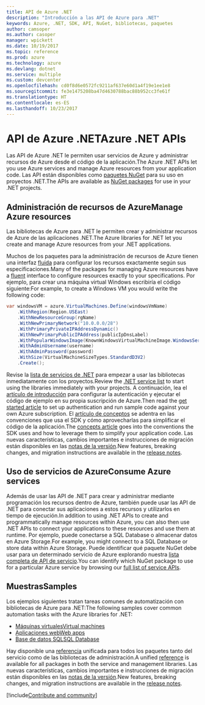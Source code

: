```yaml
---
title: API de Azure .NET
description: "Introducción a las API de Azure para .NET"
keywords: Azure, .NET, SDK, API, NuGet, bibliotecas, paquetes
author: camsoper
ms.author: casoper
manager: wpickett
ms.date: 10/19/2017
ms.topic: reference
ms.prod: azure
ms.technology: azure
ms.devlang: dotnet
ms.service: multiple
ms.custom: devcenter
ms.openlocfilehash: cd0f8d6e0572fc9211af637e60d1a4f19e1ee1e8
ms.sourcegitcommit: fe3e1475208ba47d4630788bac88b952cc3fe61f
ms.translationtype: HT
ms.contentlocale: es-ES
ms.lasthandoff: 10/23/2017
---
```

# <a name="azure-net-apis"></a><span data-ttu-id="a79e4-104">API de Azure .NET</span><span class="sxs-lookup"><span data-stu-id="a79e4-104">Azure .NET APIs</span></span>

<span data-ttu-id="a79e4-105">Las API de Azure .NET le permiten usar servicios de Azure y administrar recursos de Azure desde el código de la aplicación.</span><span class="sxs-lookup"><span data-stu-id="a79e4-105">The Azure .NET APIs let you use Azure services and manage Azure resources from your application code.</span></span> <span data-ttu-id="a79e4-106">Las API están disponibles como [paquetes NuGet](/dotnet/api/overview/azure/) para su uso en proyectos .NET.</span><span class="sxs-lookup"><span data-stu-id="a79e4-106">The APIs are available as [NuGet packages](/dotnet/api/overview/azure/) for use in your .NET projects.</span></span> 

## <a name="manage-azure-resources"></a><span data-ttu-id="a79e4-107">Administración de recursos de Azure</span><span class="sxs-lookup"><span data-stu-id="a79e4-107">Manage Azure resources</span></span>

<span data-ttu-id="a79e4-108">Las bibliotecas de Azure para .NET le permiten crear y administrar recursos de Azure de las aplicaciones .NET.</span><span class="sxs-lookup"><span data-stu-id="a79e4-108">The Azure libraries for .NET let you create and manage Azure resources from your .NET applications.</span></span>

<span data-ttu-id="a79e4-109">Muchos de los paquetes para la administración de recursos de Azure tienen una interfaz [fluida](dotnet-sdk-azure-concepts.md) para configurar los recursos exactamente según sus especificaciones.</span><span class="sxs-lookup"><span data-stu-id="a79e4-109">Many of the packages for managing Azure resources have a [fluent](dotnet-sdk-azure-concepts.md) interface to configure resources exactly to your specifications.</span></span> <span data-ttu-id="a79e4-110">Por ejemplo, para crear una máquina virtual Windows escribiría el código siguiente:</span><span class="sxs-lookup"><span data-stu-id="a79e4-110">For example, to create a Windows VM you would write the following code:</span></span>

```csharp
var windowsVM = azure.VirtualMachines.Define(windowsVmName)
    .WithRegion(Region.USEast)
    .WithNewResourceGroup(rgName)
    .WithNewPrimaryNetwork("10.0.0.0/28")
    .WithPrimaryPrivateIPAddressDynamic()
    .WithNewPrimaryPublicIPAddress(publicIpDnsLabel)
    .WithPopularWindowsImage(KnownWindowsVirtualMachineImage.WindowsServer2012R2Datacenter)
    .WithAdminUsername(username)
    .WithAdminPassword(password)
    .WithSize(VirtualMachineSizeTypes.StandardD3V2)
    .Create();
 ```

<span data-ttu-id="a79e4-111">Revise la [lista de servicios de .NET](/dotnet/api/overview/azure/) para empezar a usar las bibliotecas inmediatamente con los proyectos.</span><span class="sxs-lookup"><span data-stu-id="a79e4-111">Review the [.NET service list](/dotnet/api/overview/azure/) to start using the libraries immediately with your projects.</span></span> <span data-ttu-id="a79e4-112">A continuación, lea el [artículo de introducción](dotnet-sdk-azure-get-started.md) para configurar la autenticación y ejecutar el código de ejemplo en su propia suscripción de Azure.</span><span class="sxs-lookup"><span data-stu-id="a79e4-112">Then read the [get started article](dotnet-sdk-azure-get-started.md) to set up authentication and run sample code against your own Azure subscription.</span></span>  <span data-ttu-id="a79e4-113">El [artículo de conceptos](dotnet-sdk-azure-concepts.md) se adentra en las convenciones que usa el SDK y cómo aprovecharlas para simplificar el código de la aplicación.</span><span class="sxs-lookup"><span data-stu-id="a79e4-113">The [concepts article](dotnet-sdk-azure-concepts.md) goes into the conventions the SDK uses and how to leverage them to simplify your application code.</span></span> <span data-ttu-id="a79e4-114">Las nuevas características, cambios importantes e instrucciones de migración están disponibles en las [notas de la versión](dotnet-sdk-azure-release-notes.md).</span><span class="sxs-lookup"><span data-stu-id="a79e4-114">New features, breaking changes, and migration instructions are available in the [release notes](dotnet-sdk-azure-release-notes.md).</span></span>

## <a name="consume-azure-services"></a><span data-ttu-id="a79e4-115">Uso de servicios de Azure</span><span class="sxs-lookup"><span data-stu-id="a79e4-115">Consume Azure services</span></span>

<span data-ttu-id="a79e4-116">Además de usar las API de .NET para crear y administrar mediante programación los recursos dentro de Azure, también puede usar las API de .NET para conectar sus aplicaciones a estos recursos y utilizarlos en tiempo de ejecución.</span><span class="sxs-lookup"><span data-stu-id="a79e4-116">In addition to using .NET APIs to create and programmatically manage resources within Azure, you can also then use .NET APIs to connect your applications to these resources and use them at runtime.</span></span>  <span data-ttu-id="a79e4-117">Por ejemplo, puede conectarse a SQL Database o almacenar datos en Azure Storage.</span><span class="sxs-lookup"><span data-stu-id="a79e4-117">For example, you might connect to a SQL Database or store data within Azure Storage.</span></span>  <span data-ttu-id="a79e4-118">Puede identificar qué paquete NuGet debe usar para un determinado servicio de Azure explorando nuestra [lista completa de API de servicio](/dotnet/api/overview/azure/).</span><span class="sxs-lookup"><span data-stu-id="a79e4-118">You can identify which NuGet package to use for a particular Azure service by browsing our [full list of service APIs](/dotnet/api/overview/azure/).</span></span>  

## <a name="samples"></a><span data-ttu-id="a79e4-119">Muestras</span><span class="sxs-lookup"><span data-stu-id="a79e4-119">Samples</span></span>

<span data-ttu-id="a79e4-120">Los ejemplos siguientes tratan tareas comunes de automatización con bibliotecas de Azure para .NET:</span><span class="sxs-lookup"><span data-stu-id="a79e4-120">The following samples cover common automation tasks with the Azure libraries for .NET:</span></span>

- [<span data-ttu-id="a79e4-121">Máquinas virtuales</span><span class="sxs-lookup"><span data-stu-id="a79e4-121">Virtual machines</span></span>](dotnet-sdk-azure-virtual-machine-samples.md)
- [<span data-ttu-id="a79e4-122">Aplicaciones web</span><span class="sxs-lookup"><span data-stu-id="a79e4-122">Web apps</span></span>](dotnet-sdk-azure-web-apps-samples.md)
- [<span data-ttu-id="a79e4-123">Base de datos SQL</span><span class="sxs-lookup"><span data-stu-id="a79e4-123">SQL Database</span></span>](dotnet-sdk-azure-sql-database-samples.md)

<span data-ttu-id="a79e4-124">Hay disponible una [referencia](/dotnet/api/overview/azure/?view=azure-dotnet) unificada para todos los paquetes tanto del servicio como de las bibliotecas de administración.</span><span class="sxs-lookup"><span data-stu-id="a79e4-124">A unified [reference](/dotnet/api/overview/azure/?view=azure-dotnet) is available for all packages in both the service and management libraries.</span></span> <span data-ttu-id="a79e4-125">Las nuevas características, cambios importantes e instrucciones de migración están disponibles en las [notas de la versión](dotnet-sdk-azure-release-notes.md).</span><span class="sxs-lookup"><span data-stu-id="a79e4-125">New features, breaking changes, and migration instructions are available in the [release notes](dotnet-sdk-azure-release-notes.md).</span></span>

[!include[Contribute and community](includes/contribute.md)]